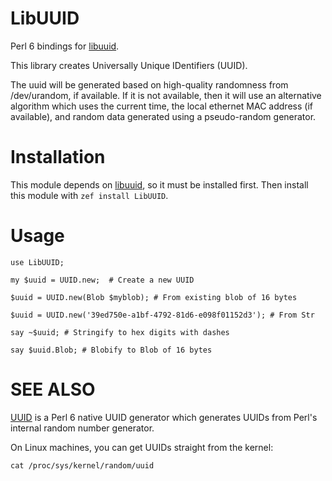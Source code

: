 LibUUID
=======

Perl 6 bindings for [libuuid](https://libuuid.sourceforge.io/).

This library creates Universally Unique IDentifiers (UUID).

The uuid will be generated based on high-quality randomness from
/dev/urandom, if available.  If it is not available, then it will use
an alternative algorithm which uses the current time, the local
ethernet MAC address (if available), and random data generated using a
pseudo-random generator.

Installation
============

This module depends on [libuuid](https://libuuid.sourceforge.io/), so
it must be installed first.  Then install this module with `zef
install LibUUID`.

Usage
=====

    use LibUUID;

    my $uuid = UUID.new;  # Create a new UUID

    $uuid = UUID.new(Blob $myblob); # From existing blob of 16 bytes

    $uuid = UUID.new('39ed750e-a1bf-4792-81d6-e098f01152d3'); # From Str

    say ~$uuid; # Stringify to hex digits with dashes

    say $uuid.Blob; # Blobify to Blob of 16 bytes

SEE ALSO
========

[UUID](https://github.com/retupmoca/P6-UUID) is a Perl 6 native UUID
generator which generates UUIDs from Perl's internal random number
generator.

On Linux machines, you can get UUIDs straight from the kernel:

    cat /proc/sys/kernel/random/uuid

